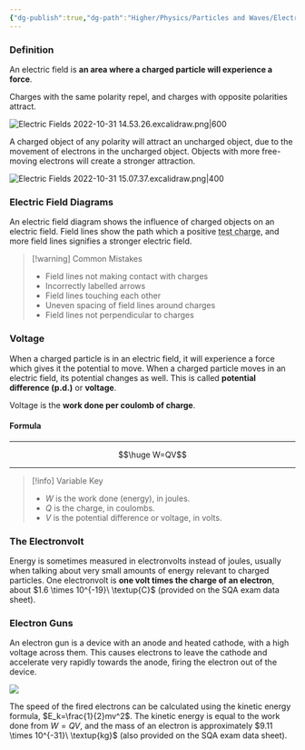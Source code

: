 ```yaml
---
{"dg-publish":true,"dg-path":"Higher/Physics/Particles and Waves/Electric Fields.md","dg-permalink":"physics/electric-fields","permalink":"/physics/electric-fields/","created":"","updated":""}
---
```



### Definition
An electric field is **an area where a charged particle will experience a force**.

Charges with the same polarity repel, and charges with opposite polarities attract.

![Electric Fields 2022-10-31 14.53.26.excalidraw.png|600](/img/user/!%20Obsidian/Excalidraw/Electric%20Fields%202022-10-31%2014.53.26.excalidraw.png)

A charged object of any polarity will attract an uncharged object, due to the movement of electrons in the uncharged object. Objects with more free-moving electrons will create a stronger attraction.

![Electric Fields 2022-10-31 15.07.37.excalidraw.png|400](/img/user/!%20Obsidian/Excalidraw/Electric%20Fields%202022-10-31%2015.07.37.excalidraw.png)


### Electric Field Diagrams
An electric field diagram shows the influence of charged objects on an electric field. Field lines show the path which a positive <abbr title="A charge which is influenced by, but does not influence, an electric field">test charge</abbr>, and more field lines signifies a stronger electric field.

> [!warning] Common Mistakes
> - Field lines not making contact with charges
> - Incorrectly labelled arrows
> - Field lines touching each other
> - Uneven spacing of field lines around charges
> - Field lines not perpendicular to charges

### Voltage
When a charged particle is in an electric field, it will experience a force which gives it the potential to move. When a charged particle moves in an electric field, its potential changes as well. This is called **potential difference (p.d.)** or **voltage**.

Voltage is the **work done per coulomb of charge**.

#### Formula

---

$$\huge W=QV$$

---

> [!info] Variable Key
> 
> - $W$ is the work done (energy), in joules.
> - $Q$ is the charge, in coulombs.
> - $V$ is the potential difference or voltage, in volts.

### The Electronvolt
Energy is sometimes measured in electronvolts instead of joules, usually when talking about very small amounts of energy relevant to charged particles. One electronvolt is **one volt times the charge of an electron**, about $1.6 \times 10^{-19}\ \textup{C}$ (provided on the SQA exam data sheet).

### Electron Guns
An electron gun is a device with an anode and heated cathode, with a high voltage across them. This causes electrons to leave the cathode and accelerate very rapidly towards the anode, firing the electron out of the device.

![](https://www.schoolphysics.co.uk/age14-16/Atomic%20physics/text/Electron_gun/images/1.png)

The speed of the fired electrons can be calculated using the kinetic energy formula, $E_k=\frac{1}{2}mv^2$. The kinetic energy is equal to the work done from $W=QV$, and the mass of an electron is approximately $9.11 \times 10^{-31}\ \textup{kg}$ (also provided on the SQA exam data sheet).
